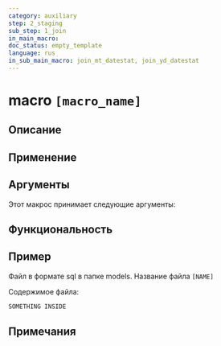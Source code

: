 ```yaml
---
category: auxiliary
step: 2_staging
sub_step: 1_join
in_main_macro: 
doc_status: empty_template
language: rus
in_sub_main_macro: join_mt_datestat, join_yd_datestat
---
```

# macro `[macro_name]`

## Описание

## Применение

## Аргументы

Этот макрос принимает следующие аргументы:

## Функциональность

## Пример

Файл в формате sql в папке models. Название файла `[NAME]`

Содержимое файла:
```sql
SOMETHING INSIDE
```

## Примечания

